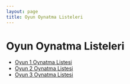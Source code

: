 ```yaml
---
layout: page
title: Oyun Oynatma Listeleri
---
```


# Oyun Oynatma Listeleri

- [Oyun 1 Oynatma Listesi](https://www.youtube.com/playlist?list=PL...)
- [Oyun 2 Oynatma Listesi](https://www.youtube.com/playlist?list=PL...)
- [Oyun 3 Oynatma Listesi](https://www.youtube.com/playlist?list=PL...)
